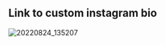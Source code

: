 ## Link to custom instagram bio

![20220824_135207](https://user-images.githubusercontent.com/71856519/186477607-ba9427b8-e252-43b5-a4dd-487128f92af3.gif)
